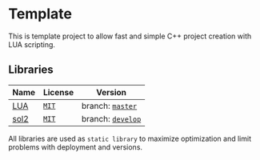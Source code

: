 # Template

This is template project to allow fast and simple C++ project creation with LUA scripting.

## Libraries

| Name | License | Version |
|------|---------|---------|
| [LUA](https://github.com/lua/lua) | [`MIT`](https://www.lua.org/license.html) | branch: [`master`](https://github.com/lua/lua/tree/master/) |
| [sol2](https://github.com/ThePhD/sol2) | [`MIT`](https://github.com/ThePhD/sol2/blob/develop/LICENSE.txt) | branch: [`develop`](https://github.com/ThePhD/sol2/tree/develop) |

All libraries are used as `static library` to maximize optimization and limit problems with deployment and versions.
